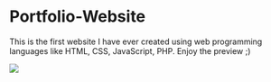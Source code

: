 # Portfolio-Website
This is the first website I have ever created using web programming languages like HTML, CSS, JavaScript, PHP. Enjoy the preview ;)

![](https://github.com/vivian230/Portfolio-Website/blob/main/PortfolioWebsite%20(1).gif)

